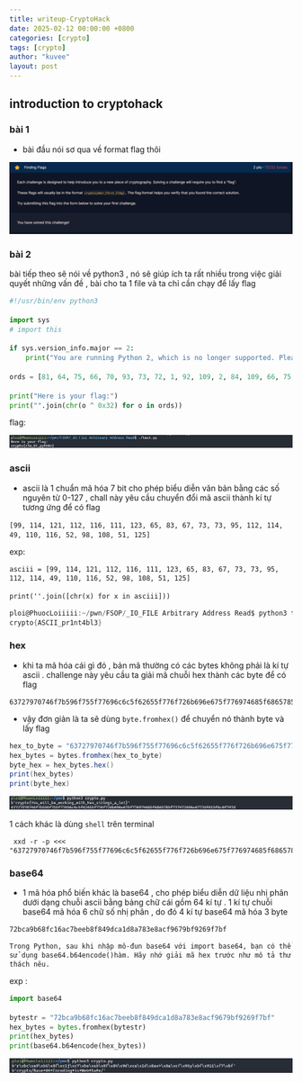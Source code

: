 ```yaml
---
title: writeup-CryptoHack
date: 2025-02-12 00:00:00 +0800
categories: [crypto]
tags: [crypto]
author: "kuvee"
layout: post
---
```






## introduction to cryptohack


### bài 1


- bài đầu nói sơ qua về format flag thôi

![here](/assets/images/cryptohack.png)

### bài 2 

bài tiếp theo sẽ nói về python3 , nó sẽ giúp ích ta rất nhiều trong việc giải quyết những vấn đề , bài cho ta 1 file và ta chỉ cần chạy để lấy flag

```python
#!/usr/bin/env python3

import sys
# import this

if sys.version_info.major == 2:
    print("You are running Python 2, which is no longer supported. Please update to Python 3.")

ords = [81, 64, 75, 66, 70, 93, 73, 72, 1, 92, 109, 2, 84, 109, 66, 75, 70, 90, 2, 92, 79]

print("Here is your flag:")
print("".join(chr(o ^ 0x32) for o in ords))
```

flag: 

![here](/assets/images/cryptohack1.png)

### ascii

- ascii là 1 chuẩn mã hóa 7 bit cho phép biểu diễn văn bản bằng các số nguyên từ 0-127 , chall này yêu cầu chuyển đổi mã ascii thành kí tự tương ứng để có flag 


```[99, 114, 121, 112, 116, 111, 123, 65, 83, 67, 73, 73, 95, 112, 114, 49, 110, 116, 52, 98, 108, 51, 125]```


exp: 

```
asciii = [99, 114, 121, 112, 116, 111, 123, 65, 83, 67, 73, 73, 95, 112, 114, 49, 110, 116, 52, 98, 108, 51, 125]

print(''.join([chr(x) for x in asciii]))
```

```cs
ploi@PhuocLoiiiii:~/pwn/FSOP/_IO_FILE Arbitrary Address Read$ python3 test.py
crypto{ASCII_pr1nt4bl3}
```

### hex


- khi ta mã hóa cái gì đó , bản mã thường có các bytes không phải là kí tự ascii . challenge này yêu cầu ta giải mã chuỗi hex thành các byte để có flag


```
63727970746f7b596f755f77696c6c5f62655f776f726b696e675f776974685f6865785f737472696e67735f615f6c6f747d
```

- vậy đơn giản là ta sẽ dùng ```byte.fromhex()``` để chuyển nó thành byte và lấy flag 


```cs
hex_to_byte = "63727970746f7b596f755f77696c6c5f62655f776f726b696e675f776974685f6865785f737472696e67735f615f6c6f747d"
hex_bytes = bytes.fromhex(hex_to_byte)
byte_hex = hex_bytes.hex()
print(hex_bytes)
print(byte_hex)
```

![here](/assets/images/crypp.png)

1 cách khác là dùng ```shell``` trên terminal 


```
 xxd -r -p <<< "63727970746f7b596f755f77696c6c5f62655f776f726b696e675f776974685f6865785f737472696e67735f615f6c6f747d"
```


### base64 

- 1 mã hóa phổ biến khác là base64 , cho phép biểu diễn dữ liệu nhị phân dưới dạng chuỗi ascii bằng bảng chữ cái gồm 64 kí tự . 1 kí tự chuỗi base64 mã hóa 6 chữ số nhị phân , do đó 4 kí tự base64 mã hóa 3 byte 

```
72bca9b68fc16ac7beeb8f849dca1d8a783e8acf9679bf9269f7bf
```

```
Trong Python, sau khi nhập mô-đun base64 với import base64, bạn có thể sử dụng base64.b64encode()hàm. Hãy nhớ giải mã hex trước như mô tả thử thách nêu.
```

exp : 

```python
import base64

bytestr = "72bca9b68fc16ac7beeb8f849dca1d8a783e8acf9679bf9269f7bf"
hex_bytes = bytes.fromhex(bytestr)
print(hex_bytes)
print(base64.b64encode(hex_bytes))
```

![here](/assets/images/crypzzz.png)

